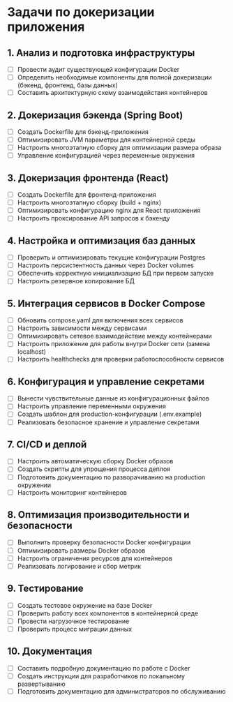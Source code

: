 # Задачи по докеризации приложения

## 1. Анализ и подготовка инфраструктуры
- [ ] Провести аудит существующей конфигурации Docker
- [ ] Определить необходимые компоненты для полной докеризации (бэкенд, фронтенд, базы данных)
- [ ] Составить архитектурную схему взаимодействия контейнеров

## 2. Докеризация бэкенда (Spring Boot)
- [ ] Создать Dockerfile для бэкенд-приложения
- [ ] Оптимизировать JVM параметры для контейнерной среды
- [ ] Настроить многоэтапную сборку для оптимизации размера образа
- [ ] Управление конфигурацией через переменные окружения

## 3. Докеризация фронтенда (React)
- [ ] Создать Dockerfile для фронтенд-приложения
- [ ] Настроить многоэтапную сборку (build + nginx) 
- [ ] Оптимизировать конфигурацию nginx для React приложения
- [ ] Настроить проксирование API запросов к бэкенду

## 4. Настройка и оптимизация баз данных
- [ ] Проверить и оптимизировать текущие конфигурации Postgres
- [ ] Настроить персистентность данных через Docker volumes
- [ ] Обеспечить корректную инициализацию БД при первом запуске
- [ ] Настроить резервное копирование БД

## 5. Интеграция сервисов в Docker Compose
- [ ] Обновить compose.yaml для включения всех сервисов
- [ ] Настроить зависимости между сервисами
- [ ] Оптимизировать сетевое взаимодействие между контейнерами
- [ ] Настроить приложение для работы внутри Docker сети (замена localhost)
- [ ] Настроить healthchecks для проверки работоспособности сервисов

## 6. Конфигурация и управление секретами
- [ ] Вынести чувствительные данные из конфигурационных файлов
- [ ] Настроить управление переменными окружения
- [ ] Создать шаблон для production-конфигурации (.env.example)
- [ ] Реализовать безопасное хранение и управление секретами

## 7. CI/CD и деплой
- [ ] Настроить автоматическую сборку Docker образов
- [ ] Создать скрипты для упрощения процесса деплоя
- [ ] Подготовить документацию по разворачиванию на production окружении
- [ ] Настроить мониторинг контейнеров

## 8. Оптимизация производительности и безопасности
- [ ] Выполнить проверку безопасности Docker конфигурации
- [ ] Оптимизировать размеры Docker образов
- [ ] Настроить ограничения ресурсов для контейнеров
- [ ] Реализовать логирование и сбор метрик

## 9. Тестирование
- [ ] Создать тестовое окружение на базе Docker
- [ ] Проверить работу всех компонентов в контейнерной среде
- [ ] Провести нагрузочное тестирование
- [ ] Проверить процесс миграции данных

## 10. Документация
- [ ] Составить подробную документацию по работе с Docker
- [ ] Создать инструкции для разработчиков по локальному развертыванию
- [ ] Подготовить документацию для администраторов по обслуживанию

